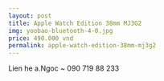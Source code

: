 ```yaml
---
layout: post
title: Apple Watch Edition 38mm MJ3G2
img: yoobao-bluetooth-4-0.jpg
price: 490.000 vnd
permalink: apple-watch-edition-38mm-mj3g2
---
```

Lien he a.Ngoc ~ 090 719 88 233
